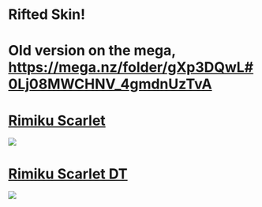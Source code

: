 # Rifted Skin! 
# Old version on the mega, https://mega.nz/folder/gXp3DQwL#0Lj08MWCHNV_4gmdnUzTvA

# [Rimiku Scarlet](https://rifted.s-ul.eu/ZxfGqTo6)
![](https://osu.ppy.sh/ss/16855302/9e02)

# [Rimiku Scarlet DT](https://rifted.s-ul.eu/UgtFahZH)
![](https://osu.ppy.sh/ss/16855323/c7f5)
